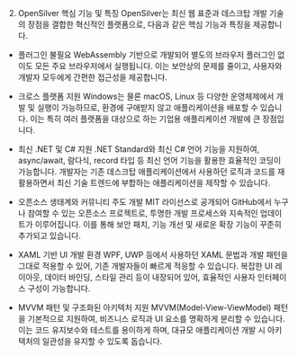 2. OpenSilver 핵심 기능 및 특징
OpenSilver는 최신 웹 표준과 데스크탑 개발 기술의 장점을 결합한 혁신적인 플랫폼으로, 다음과 같은 핵심 기능과 특징을 제공합니다.

- 플러그인 불필요
WebAssembly 기반으로 개발되어 별도의 브라우저 플러그인 없이도 모든 주요 브라우저에서 실행됩니다. 이는 보안상의 문제를 줄이고, 사용자와 개발자 모두에게 간편한 접근성을 제공합니다.

- 크로스 플랫폼 지원
Windows는 물론 macOS, Linux 등 다양한 운영체제에서 개발 및 실행이 가능하므로, 환경에 구애받지 않고 애플리케이션을 배포할 수 있습니다. 이는 특히 여러 플랫폼을 대상으로 하는 기업용 애플리케이션 개발에 큰 장점입니다.

- 최신 .NET 및 C# 지원
.NET Standard와 최신 C# 언어 기능을 지원하여, async/await, 람다식, record 타입 등 최신 언어 기능을 활용한 효율적인 코딩이 가능합니다. 개발자는 기존 데스크탑 애플리케이션에서 사용하던 로직과 코드를 재활용하면서 최신 기술 트렌드에 부합하는 애플리케이션을 제작할 수 있습니다.

- 오픈소스 생태계와 커뮤니티 주도 개발
MIT 라이선스로 공개되어 GitHub에서 누구나 참여할 수 있는 오픈소스 프로젝트로, 투명한 개발 프로세스와 지속적인 업데이트가 이루어집니다. 이를 통해 보안 패치, 기능 개선 및 새로운 확장 기능이 꾸준히 추가되고 있습니다.

- XAML 기반 UI 개발 환경
WPF, UWP 등에서 사용하던 XAML 문법과 개발 패턴을 그대로 적용할 수 있어, 기존 개발자들이 빠르게 적응할 수 있습니다. 복잡한 UI 레이아웃, 데이터 바인딩, 스타일 관리 등이 내장되어 있어, 효율적인 사용자 인터페이스 구성이 가능합니다.

- MVVM 패턴 및 구조화된 아키텍처 지원
MVVM(Model-View-ViewModel) 패턴을 기본적으로 지원하여, 비즈니스 로직과 UI 요소를 명확하게 분리할 수 있습니다. 이는 코드 유지보수와 테스트를 용이하게 하며, 대규모 애플리케이션 개발 시 아키텍처의 일관성을 유지할 수 있도록 돕습니다.
